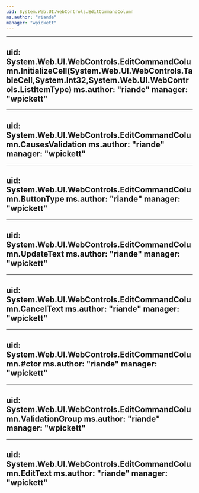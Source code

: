 ```yaml
---
uid: System.Web.UI.WebControls.EditCommandColumn
ms.author: "riande"
manager: "wpickett"
---
```


---
uid: System.Web.UI.WebControls.EditCommandColumn.InitializeCell(System.Web.UI.WebControls.TableCell,System.Int32,System.Web.UI.WebControls.ListItemType)
ms.author: "riande"
manager: "wpickett"
---

---
uid: System.Web.UI.WebControls.EditCommandColumn.CausesValidation
ms.author: "riande"
manager: "wpickett"
---

---
uid: System.Web.UI.WebControls.EditCommandColumn.ButtonType
ms.author: "riande"
manager: "wpickett"
---

---
uid: System.Web.UI.WebControls.EditCommandColumn.UpdateText
ms.author: "riande"
manager: "wpickett"
---

---
uid: System.Web.UI.WebControls.EditCommandColumn.CancelText
ms.author: "riande"
manager: "wpickett"
---

---
uid: System.Web.UI.WebControls.EditCommandColumn.#ctor
ms.author: "riande"
manager: "wpickett"
---

---
uid: System.Web.UI.WebControls.EditCommandColumn.ValidationGroup
ms.author: "riande"
manager: "wpickett"
---

---
uid: System.Web.UI.WebControls.EditCommandColumn.EditText
ms.author: "riande"
manager: "wpickett"
---
